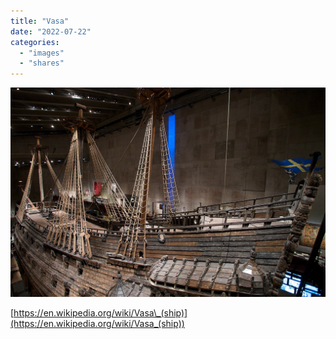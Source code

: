 ```yaml
---
title: "Vasa"
date: "2022-07-22"
categories: 
  - "images"
  - "shares"
---
```


![](images/1280px-Vasa_Top_Deck.jpg)

[https://en.wikipedia.org/wiki/Vasa\_(ship)](https://en.wikipedia.org/wiki/Vasa_(ship))
